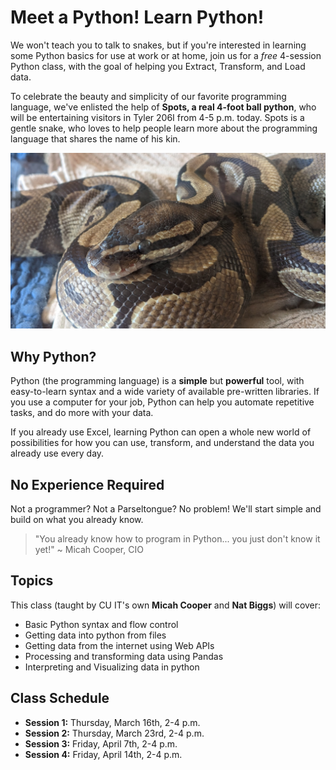 # Meet a Python! Learn Python! 

We won't teach you to talk to snakes, but if you're interested in learning some Python basics for use at work or at home, join us for a *free* 4-session Python class, with the goal of helping you Extract, Transform, and Load data. 

To celebrate the beauty and simplicity of our favorite programming language, we've enlisted the help of **Spots, a real 4-foot ball python**, who will be entertaining visitors in Tyler 206I from 4-5 p.m. today. Spots is a gentle snake, who loves to help people learn more about the programming language that shares the name of his kin. 

![spots](img/spots.jpg)

## Why Python?

Python (the programming language) is a **simple** but **powerful** tool, with easy-to-learn syntax and a wide variety of available pre-written libraries. If you use a computer for your job, Python can help you automate repetitive tasks, and do more with your data. 

If you already use Excel, learning Python can open a whole new world of possibilities for how you can use, transform, and understand the data you already use every day. 

## No Experience Required
Not a programmer? Not a Parseltongue? No problem! We'll start simple and build on what you already know. 

>"You already know how to program in Python... you just don't know it yet!" ~ Micah Cooper, CIO

## Topics

This class (taught  by CU IT's own **Micah Cooper** and **Nat Biggs**) will cover: 
- Basic Python syntax and flow control
- Getting data into python from files
- Getting data from the internet using Web APIs
- Processing and transforming data using Pandas
- Interpreting and Visualizing data in python

## Class Schedule
- **Session 1:** Thursday, March 16th, 2-4 p.m.
- **Session 2:** Thursday, March 23rd, 2-4 p.m.
- **Session 3:** Friday, April 7th, 2-4 p.m.
- **Session 4:** Friday, April 14th, 2-4 p.m.